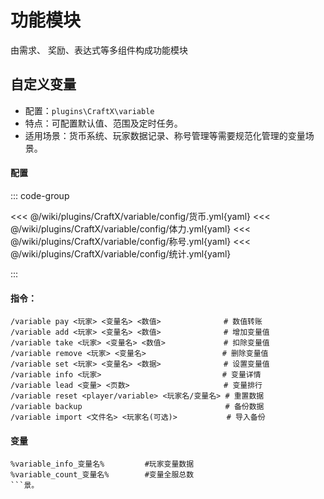 # 功能模块

由需求、 奖励、表达式等多组件构成功能模块 

## 自定义变量

- 配置：`plugins\CraftX\variable`
- 特点：可配置默认值、范围及定时任务。
- 适用场景：货币系统、玩家数据记录、称号管理等需要规范化管理的变量场景。

#### 配置

::: code-group

<<< @/wiki/plugins/CraftX/variable/config/货币.yml{yaml}
<<< @/wiki/plugins/CraftX/variable/config/体力.yml{yaml}
<<< @/wiki/plugins/CraftX/variable/config/称号.yml{yaml}
<<< @/wiki/plugins/CraftX/variable/config/统计.yml{yaml}

:::

#### 指令：

```
/variable pay <玩家> <变量名> <数值>              # 数值转账
/variable add <玩家> <变量名> <数值>              # 增加变量值
/variable take <玩家> <变量名> <数值>             # 扣除变量值
/variable remove <玩家> <变量名>                 # 删除变量值
/variable set <玩家> <变量名> <数据>              # 设置变量值
/variable info <玩家>                           # 变量详情
/variable lead <变量> <页数>                     # 变量排行
/variable reset <player/variable> <玩家名/变量名> # 重置数据
/variable backup                                # 备份数据
/variable import <文件名> <玩家名(可选)>           # 导入备份
```

#### 变量

```
%variable_info_变量名%         #玩家变量数据
%variable_count_变量名%        #变量全服总数
```景。